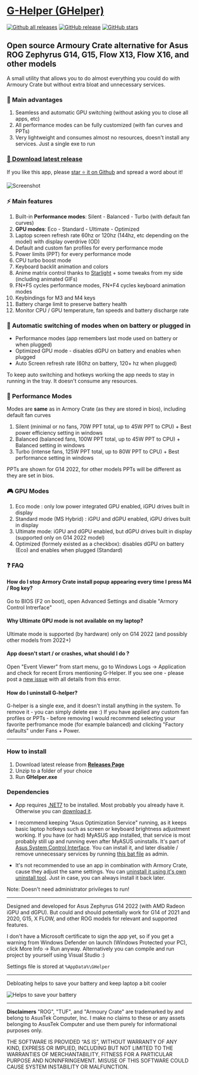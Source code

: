 # [G-Helper (GHelper)](https://github.com/seerge/g-helper)

[![Github all releases](https://img.shields.io/github/downloads/seerge/g-helper/total.svg)](https://GitHub.com/seerge/g-helper/releases/) [![GitHub release](https://img.shields.io/github/release/seerge/g-helper.svg)](https://GitHub.com/seerge/g-helper/releases/) [![GitHub stars](https://img.shields.io/github/stars/seerge/g-helper.svg?style=social&label=Star&maxAge=2592000)](https://GitHub.com/seerge/g-helper/stargazers/)

## Open source Armoury Crate alternative for Asus ROG Zephyrus G14, G15, Flow X13, Flow X16, and other models

A small utility that allows you to do almost everything you could do with Armoury Crate but without extra bloat and unnecessary services.

### :gift: Main advantages 

1. Seamless and automatic GPU switching (without asking you to close all apps, etc)
2. All performance modes can be fully customized (with fan curves and PPTs)
3. Very lightweight and consumes almost no resources, doesn't install any services. Just a single exe to run

### [:floppy_disk: Download latest release](https://github.com/seerge/g-helper/releases/latest/download/GHelper.zip)

If you like this app, please [star :star: it on Github](https://github.com/seerge/g-helper) and spread a word about it!

![Screenshot](https://raw.githubusercontent.com/seerge/g-helper/main/docs/screenshot.png)

### :zap: Main features

1. Built-in **Performance modes**: Silent - Balanced - Turbo (with default fan curves)
2. **GPU modes**: Eco - Standard - Ultimate - Optimized
3. Laptop screen refresh rate 60hz or 120hz (144hz, etc depending on the model) with display overdrive (OD)
4. Default and custom fan profiles for every performance mode
5. Power limits (PPT) for every performance mode
6. CPU turbo boost mode
7. Keyboard backlit animation and colors
8. Anime matrix control thanks to [Starlight](https://github.com/vddCore/Starlight) + some tweaks from my side (including animated GIFs)
9. FN+F5 cycles performance modes, FN+F4 cycles keyboard animation modes
10. Keybindings for M3 and M4 keys
11. Battery charge limit to preserve battery health
12. Monitor CPU / GPU temperature, fan speeds and battery discharge rate

### :apple: Automatic switching of modes when on battery or plugged in
- Performance modes (app remembers last mode used on battery or when plugged)
- Optimized GPU mode - disables dGPU on battery and enables when plugged
- Auto Screen refresh rate (60hz on battery, 120+ hz when plugged)

To keep auto switching and hotkeys working the app needs to stay in running in the tray. It doesn't consume any resources. 

### :rocket: Performance Modes

Modes are **same** as in Armory Crate (as they are stored in bios), including default fan curves

1. Silent (minimal or no fans, 70W PPT total, up to 45W PPT to CPU) + Best power efficiency setting in windows
2. Balanced (balanced fans, 100W PPT total, up to 45W PPT to CPU) + Balanced setting in windows
3. Turbo (intense fans, 125W PPT total, up to 80W PPT to CPU) + Best performance setting in windows

PPTs are shown for G14 2022, for other models PPTs will be different as they are set in bios.

### :video_game: GPU Modes

1. Eco mode : only low power integrated GPU enabled, iGPU drives built in display
2. Standard mode (MS Hybrid) : iGPU and dGPU enabled, iGPU drives built in display
3. Ultimate mode: iGPU and dGPU enabled, but dGPU drives built in display (supported only on G14 2022 model)
4. Optimized (formely existed as a checkbox): disables dGPU on battery (Eco) and enables when plugged (Standard)

### :question: FAQ

#### How do I stop Armory Crate install popup appearing every time I press M4 / Rog key?
Go to BIOS (F2 on boot), open Advanced Settings and disable "Armory Control Intrerface"  

#### Why Ultimate GPU mode is not available on my laptop?
Ultimate mode is supported (by hardware) only on G14 2022 (and possibly other models from 2022+)

#### App doesn't start / or crashes, what should I do ?
Open "Event Viewer" from start menu, go to Windows Logs -> Application and check for recent Errors mentioning G-Helper. If you see one - please post a [new issue](https://github.com/seerge/g-helper/issues) with all details from this error.

#### How do I uninstall G-helper?
G-helper is a single exe, and it doesn't install anything in the system. To remove it - you can simply delete exe :) If you have applied any custom fan profiles or PPTs - before removing I would recommend selecting your favorite perfromance mode (for example balanced) and clicking "Factory defaults" under Fans + Power.

----------------------------

### How to install

1. Download latest release from [**Releases Page**](https://github.com/seerge/g-helper/releases)
2. Unzip to a folder of your choice
3. Run **GHelper.exe**

### Dependencies

- App requires [.NET7](https://dotnet.microsoft.com/en-us/download) to be installed. Most probably you already have it. Otherwise you can [download it](https://dotnet.microsoft.com/en-us/download).

- I recommend keeping "Asus Optimization Service" running, as it keeps basic laptop hotkeys such as screen or keyboard brightness adjustment working. If you have (or had) MyASUS app installed, that service is most probably still up and running even after MyASUS uninstalls. It's part of [Asus System Control Interface](https://www.asus.com/support/FAQ/1047338/). You can install it, and later disable / remove unnecessary services by running [this bat file](https://raw.githubusercontent.com/seerge/g-helper/main/debloat.bat) as admin.

- It's not recommended to use an app in combination with Armory Crate, cause they adjust the same settings. You can [uninstall it using it's own uninstall tool](https://dlcdnets.asus.com/pub/ASUS/mb/14Utilities/Armoury_Crate_Uninstall_Tool.zip?model=armoury%20crate). Just in case, you can always install it back later.

Note: Doesn't need administrator privileges to run!

-------------------------------

Designed and developed for Asus Zephyrus G14 2022 (with AMD Radeon iGPU and dGPU). But could and should potentially work for G14 of 2021 and 2020, G15, X FLOW, and other ROG models for relevant and supported features.

I don't have a Microsoft certificate to sign the app yet, so if you get a warning from Windows Defender on launch (Windows Protected your PC), click More Info -> Run anyway. Alternatively you can compile and run project by yourself using Visual Studio :)

Settings file is stored at ``%AppData%\GHelper``

------------------

Debloating helps to save your battery and keep laptop a bit cooler

![Helps to save your battery](https://raw.githubusercontent.com/seerge/g-helper/main/docs/screenshots/screen-5w.png)

---------

**Disclaimers**
"ROG", "TUF", and "Armoury Crate" are trademarked by and belong to AsusTek Computer, Inc. I make no claims to these or any assets belonging to AsusTek Computer and use them purely for informational purposes only.

THE SOFTWARE IS PROVIDED “AS IS”, WITHOUT WARRANTY OF ANY KIND, EXPRESS OR IMPLIED, INCLUDING BUT NOT LIMITED TO THE WARRANTIES OF MERCHANTABILITY, FITNESS FOR A PARTICULAR PURPOSE AND NONINFRINGEMENT. MISUSE OF THIS SOFTWARE COULD CAUSE SYSTEM INSTABILITY OR MALFUNCTION.
